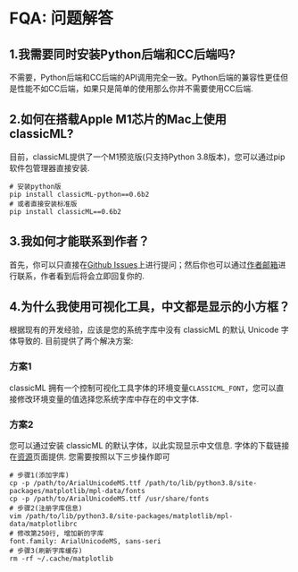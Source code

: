 # FQA: 问题解答

## 1.我需要同时安装Python后端和CC后端吗?

不需要，Python后端和CC后端的API调用完全一致。Python后端的兼容性更佳但是性能不如CC后端，如果只是简单的使用那么你并不需要使用CC后端.

## 2.如何在搭载Apple M1芯片的Mac上使用classicML?

目前，classicML提供了一个M1预览版(只支持Python 3.8版本)，您可以通过pip软件包管理器直接安装.

```shell
# 安装python版
pip install classicML-python==0.6b2
# 或者直接安装标准版
pip install classicML==0.6b2
```

## 3.我如何才能联系到作者？

首先，你可以只直接在[Github Issues](https://github.com/sun1638650145/classicML/issues)上进行提问；然后你也可以通过[作者邮箱](s1638650145@gmail.com)进行联系，作者看到后将会立即回复你的.

## 4.为什么我使用可视化工具，中文都是显示的小方框？

根据现有的开发经验，应该是您的系统字库中没有 classicML 的默认 Unicode 字体导致的. 目前提供了两个解决方案:

### 方案1

classicML 拥有一个控制可视化工具字体的环境变量`CLASSICML_FONT`，您可以直接修改环境变量的值选择您系统字库中存在的中文字体.

### 方案2

您可以通过安装 classicML 的默认字体，以此实现显示中文信息. 字体的下载链接在[资源](https://classicml.readthedocs.io/zh_CN/latest/resources.html)页面提供. 您需要按照以下三步操作即可

```shell
# 步骤1(添加字库)
cp -p /path/to/ArialUnicodeMS.ttf /path/to/lib/python3.8/site-packages/matplotlib/mpl-data/fonts
cp -p /path/to/ArialUnicodeMS.ttf /usr/share/fonts
# 步骤2(注册字库信息)
vim /path/to/lib/python3.8/site-packages/matplotlib/mpl-data/matplotlibrc
# 修改第250行, 增加新的字库
font.family: ArialUnicodeMS, sans-seri
# 步骤3(刷新字库缓存)
rm -rf ~/.cache/matplotlib
```

